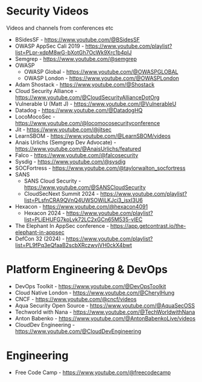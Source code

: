 Security Videos
==

Videos and channels from conferences etc
- BSidesSF - https://www.youtube.com/@BSidesSF
- OWASP AppSec Cali 2019 - https://www.youtube.com/playlist?list=PLpr-xdpM8wG-bXotGh7OcWk9Xrc1b4pIJ
- Semgrep - https://www.youtube.com/@semgrep
- OWASP
    - OWASP Global - https://www.youtube.com/@OWASPGLOBAL
    - OWASP London - https://www.youtube.com/@OWASPLondon
- Adam Shostack - https://www.youtube.com/@Shostack
- Cloud Security Alliance - https://www.youtube.com/@CloudSecurityAllianceDotOrg
- Vulnerable U (Matt J) - https://www.youtube.com/@VulnerableU
- Datadog - https://www.youtube.com/@DatadogHQ
- LocoMocoSec - https://www.youtube.com/@locomocosecurityconference
- Jit - https://www.youtube.com/@jitsec
- LearnSBOM - https://www.youtube.com/@LearnSBOM/videos
- Anais Urlichs (Semgrep Dev Advocate) - https://www.youtube.com/@AnaisUrlichs/featured
- Falco - https://www.youtube.com/@falcosecurity
- Sysdig - https://www.youtube.com/@sysdig
- SOCFortress - https://www.youtube.com/@taylorwalton_socfortress
- SANS
    - SANS Cloud Security - https://www.youtube.com/@SANSCloudSecurity
    - CloudSecNext Summit 2024 - https://www.youtube.com/playlist?list=PLsfnCRA9QVnQ4UWSOWiLKJci3_isxI3U6
- Hexacon - https://www.youtube.com/@hexacon4091
    - Hexacon 2024 - https://www.youtube.com/playlist?list=PLiEHUFG7koLvk72LC2xGCn65M535-vIEC
- The Elephant In AppSec conference - https://app.getcontrast.io/the-elephant-in-appsec
- DefCon 32 (2024) - https://www.youtube.com/playlist?list=PL9fPq3eQfaaB2scbXRczwvjVH0ckX4bwt

Platform Engineering & DevOps
==
- DevOps Toolkit - https://www.youtube.com/@DevOpsToolkit
- Cloud Native London - https://www.youtube.com/@CherylHung
- CNCF - https://www.youtube.com/@cncf/videos
- Aqua Security Open Source - https://www.youtube.com/@AquaSecOSS
- Techworld with Nana - https://www.youtube.com/@TechWorldwithNana
- Anton Babenko - https://www.youtube.com/@AntonBabenkoLive/videos
- CloudDev Engineering - https://www.youtube.com/@CloudDevEngineering

Engineering
==
- Free Code Camp - https://www.youtube.com/@freecodecamp
